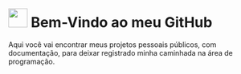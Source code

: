 <h1><img src="https://camo.githubusercontent.com/35d3d11359a49bf12aebb834cc13fd81b95eff4e/68747470733a2f2f6d656469612e67697068792e636f6d2f6d656469612f6876524a434c467a6361737252346961377a2f676970>68792e676966" width="38" height="38" /> Bem-Vindo ao meu GitHub</h1>
<p>Aqui você vai encontrar meus projetos pessoais públicos, com documentação, para deixar registrado minha caminhada na área de programação.</p>
